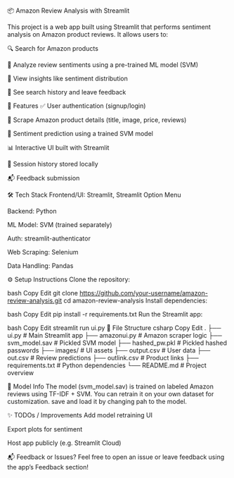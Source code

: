 📦 Amazon Review Analysis with Streamlit


This project is a web app built using Streamlit that performs sentiment analysis on Amazon product reviews. It allows users to:

🔍 Search for Amazon products

🤖 Analyze review sentiments using a pre-trained ML model (SVM)

🧾 View insights like sentiment distribution

💾 See search history and leave feedback

🚀 Features
✅ User authentication (signup/login)

🔎 Scrape Amazon product details (title, image, price, reviews)

🧠 Sentiment prediction using a trained SVM model

📊 Interactive UI built with Streamlit

📁 Session history stored locally

📬 Feedback submission

🛠️ Tech Stack
Frontend/UI: Streamlit, Streamlit Option Menu

Backend: Python

ML Model: SVM (trained separately)

Auth: streamlit-authenticator

Web Scraping: Selenium 

Data Handling: Pandas

⚙️ Setup Instructions
Clone the repository:

bash
Copy
Edit
git clone https://github.com/your-username/amazon-review-analysis.git
cd amazon-review-analysis
Install dependencies:

bash
Copy
Edit
pip install -r requirements.txt
Run the Streamlit app:

bash
Copy
Edit
streamlit run ui.py
📁 File Structure
csharp
Copy
Edit
.
├── ui.py                  # Main Streamlit app
├── amazonui.py            # Amazon scraper logic
├── svm_model.sav          # Pickled SVM model
├── hashed_pw.pkl          # Pickled hashed passwords
├── images/                # UI assets
├── output.csv             # User data
├── out.csv                # Review predictions
├── outlink.csv            # Product links
├── requirements.txt       # Python dependencies
└── README.md              # Project overview


🤖 Model Info
The model (svm_model.sav) is trained on labeled Amazon reviews using TF-IDF + SVM. You can retrain it on your own dataset for customization. save and load it by changing pah to the model.

✨ TODOs / Improvements
 Add model retraining UI

 Export plots for sentiment

 Host app publicly (e.g. Streamlit Cloud)

📬 Feedback or Issues?
Feel free to open an issue or leave feedback using the app’s Feedback section!
